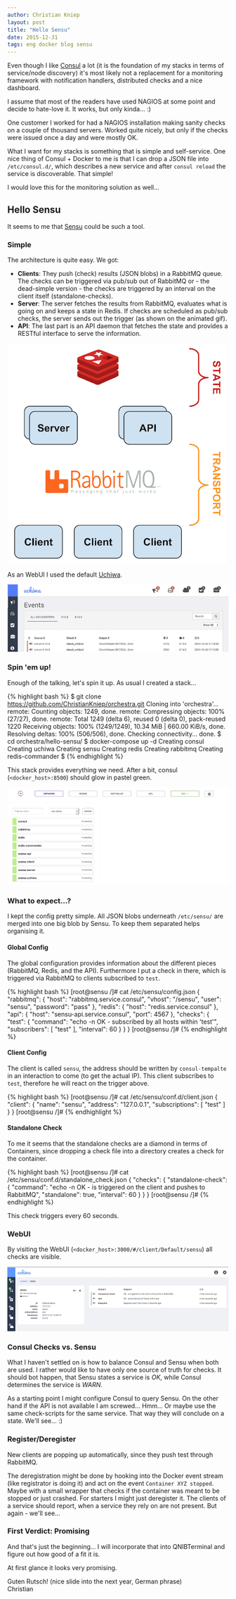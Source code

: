 ```yaml
---
author: Christian Kniep
layout: post
title: "Hello Sensu"
date: 2015-12-31
tags: eng docker blog sensu
---
```


Even though I like [Consul](http://consul.io) a lot (it is the foundation of my stacks in terms of service/node discovery) it's most likely not a replacement for a monitoring framework with notification handlers, distributed checks and a nice dashboard.

I assume that most of the readers have used NAGIOS at some point and decide to hate-love it. It works, but only kinda... :)

One customer I worked for had a NAGIOS installation making sanity checks on a couple of thousand servers. Worked quite nicely, but only if the checks were issued once a day and were mostly OK.

What I want for my stacks is something that is simple and self-service. One nice thing of Consul + Docker to me is that I can drop a JSON file into `/etc/consul.d/`, which describes a new service and after `consul reload` the service is discoverable. That simple!

I would love this for the monitoring solution as well...

## Hello Sensu

It seems to me that [Sensu](https://sensuapp.org/) could be such a tool. 

### Simple

The architecture is quite easy. We got:

- **Clients**: They push (check) results (JSON blobs) in a RabbitMQ queue. The checks can be triggered via pub/sub out of RabbitMQ or - the dead-simple version - the checks are triggered by an interval on the client itself (standalone-checks).
- **Server**: The server fetches the results from RabbitMQ, evaluates what is going on and keeps a state in Redis. If checks are scheduled as pub/sub checks, the server sends out the trigger (as shown on the animated gif).
- **API**: The last part is an API daemon that fetches the state and provides a RESTful interface to serve the information. 

![](/pics/2015-12-31/sensu-diagram.gif)

As an WebUI I used the default [Uchiwa](https://uchiwa.io/#/).


![](/pics/2015-12-31/uchiwa.png)

### Spin 'em up!

Enough of the talking, let's spin it up. As usual I created a stack...

{% highlight bash %}
$ git clone https://github.com/ChristianKniep/orchestra.git
Cloning into 'orchestra'...
remote: Counting objects: 1249, done.
remote: Compressing objects: 100% (27/27), done.
remote: Total 1249 (delta 6), reused 0 (delta 0), pack-reused 1220
Receiving objects: 100% (1249/1249), 10.34 MiB | 660.00 KiB/s, done.
Resolving deltas: 100% (506/506), done.
Checking connectivity... done.
$ cd orchestra/hello-sensu/
$ docker-compose up -d
Creating consul
Creating uchiwa
Creating sensu
Creating redis
Creating rabbitmq
Creating redis-commander
$
{% endhighlight %}

This stack provides everything we need. After a bit, consul (`<docker_host>:8500`) should glow in pastel green.

![](/pics/2015-12-31/sensu_consul.png)

### What to expect...?

I kept the config pretty simple. All JSON blobs underneath `/etc/sensu/` are merged into one big blob by Sensu. To keep them separated helps organising it.

#### Global Config

The global configuration provides information about the different pieces (RabbitMQ, Redis, and the API).
Furthermore I put a check in there, which is triggered via RabbitMQ to clients subscribed to `test`.

{% highlight bash %}
[root@sensu /]# cat /etc/sensu/config.json
{
  "rabbitmq": {
    "host": "rabbitmq.service.consul",
    "vhost": "/sensu",
    "user": "sensu",
    "password": "pass"
  },
  "redis": {
    "host": "redis.service.consul"
  },
  "api": {
    "host": "sensu-api.service.consul",
    "port": 4567
  },
  "checks": {
    "test": {
      "command": "echo -n OK - subscribed by all hosts within 'test'",
      "subscribers": [
        "test"
      ],
      "interval": 60
    }
  }
}
[root@sensu /]#
{% endhighlight %}

#### Client Config

The client is called `sensu`, the address should be written by `consul-tempalte` in an interaction to come (to get the actual IP). 
This client subscribes to `test`, therefore he will react on the trigger above.

{% highlight bash %}
[root@sensu /]# cat /etc/sensu/conf.d/client.json
{
  "client": {
    "name": "sensu",
    "address": "127.0.0.1",
    "subscriptions": [
      "test"
    ]
  }
}
[root@sensu /]#
{% endhighlight %}

#### Standalone Check

To me it seems that the standalone checks are a diamond in terms of Containers, since dropping a check file into a directory creates a check for the container.

{% highlight bash %}
[root@sensu /]# cat /etc/sensu/conf.d/standalone_check.json
{
  "checks": {
    "standalone-check": {
      "command": "echo -n OK - is triggered on the client and pushes to RabbitMQ",
      "standalone": true,
      "interval": 60
    }
  }
}
[root@sensu /]#
{% endhighlight %}

This check triggers every 60 seconds.

### WebUI

By visiting the WebUI (`<docker_host>:3000/#/client/Default/sensu`) all checks are visible.

![](/pics/2015-12-31/uchiwa_client.png)

### Consul Checks vs. Sensu

What I haven't settled on is how to balance Consul and Sensu when both are used. I rather would like to have only one source of truth for checks.
It should bot happen, that Sensu states a service is *OK*, while Consul determines the service is  *WARN*.

As a starting point I might configure Consul to query Sensu. On the other hand if the API is not available I am screwed... Hmm... Or maybe use the same check-scripts for the same service. That way they will conclude on a state. We'll see... :)

### Register/Deregister

New clients are popping up automatically, since they push test through RabbitMQ. 

The deregistration might be done by hooking into the Docker event stream (like registrator is doing it) and act on the event `Container XYZ stopped`.
Maybe with a small wrapper that checks if the container was meant to be stopped or just crashed. For starters I might just deregister it. The clients of a service should report, when a service they rely on are not present. But again - we'll see...

### First Verdict: Promising

And that's just the beginning... I will incorporate that into QNIBTerminal and figure out how good of a fit it is.

At first glance it looks very promising. 

Guten Rutsch! (nice slide into the next year, German phrase)<br>
Christian
